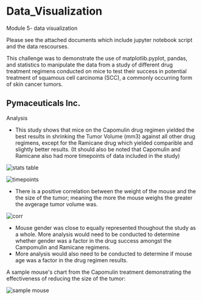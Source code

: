 # Data_Visualization
Module 5- data visualization

Please see the attached documents which include jupyter notebook script and the data rescourses.

This challenge was to demonstrate the use of matplotlib.pyplot, pandas, and statistics to manipulate the data from a study of different drug treatment regimens conducted on mice to test their success in potential treatment of squamous cell carcinoma (SCC), a commonly occurring form of skin cancer tumors. 

## Pymaceuticals Inc.
Analysis

- This study shows that mice on the Capomulin drug regimen yielded the best results in shrinking the Tumor Volume (mm3) against all other drug regimens, except for the Ramicane drug which yielded comparible and slightly better results. (It should also be noted that Capomulin and Ramicane also had more timepoints of data included in the study)

![stats table](https://user-images.githubusercontent.com/120147552/215552677-0d0c8171-b354-4346-9a4a-4e18a1e012b4.png)

![timepoints](https://user-images.githubusercontent.com/120147552/215553016-f16893d7-3bcd-4159-b285-e6bae4d441e5.png)

- There is a positive correlation between the weight of the mouse and the the size of the tumor; meaning the more the mouse weighs the greater the avgerage tumor volume was.

![corr](https://user-images.githubusercontent.com/120147552/215553248-b5085244-5cd6-4085-8ad5-4e5e1d09d014.png)

- Mouse gender was close to equally represented thoughout the study as a whole. More analysis would need to be conducted to determine whether gender was a factor in the drug success amongst the Campomulin and Ramicane regimens.
- More analysis would also need to be conducted to determine if mouse age was a factor in the drug regimen results.


A sample mouse's chart from the Capomulin treatment demonstrating the effectiveness of reducing the size of the tumor:

![sample mouse](https://user-images.githubusercontent.com/120147552/215553843-744a46fa-c2a3-4993-b4a2-ed2a90bf1f79.png)
